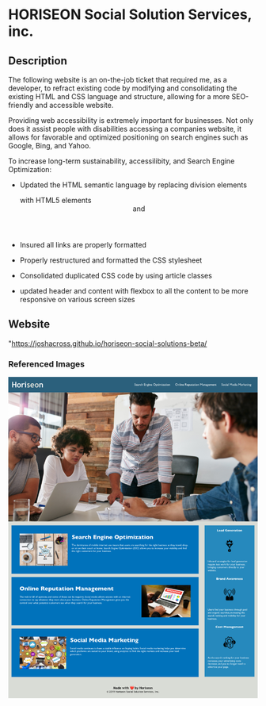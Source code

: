 # HORISEON Social Solution Services, inc.
## Description</h2>
The following website is an on-the-job ticket that required me, as a developer, to refract existing code by modifying and consolidating the existing HTML and CSS language and structure, allowing for a more SEO-friendly and accessible website.

Providing web accessibility is extremely important for businesses. Not only does it assist people with disabilities accessing a companies website, it allows for favorable and optimized positioning on search engines such as Google, Bing, and Yahoo.

To increase long-term sustainability, accessilibity, and Search Engine Optimization:

* Updated the HTML semantic language by replacing division elements <code><div></code> with HTML5 elements <code><header></code> <code><footer></code> <code><section></code> and <code><article></code>

* Insured all links are properly formatted

* Properly restructured and formatted the CSS stylesheet

* Consolidated duplicated CSS code by using article classes

* updated header and content with flexbox to all the content to be more responsive on various screen sizes

## Website
"https://joshacross.github.io/horiseon-social-solutions-beta/

### Referenced Images
<img src="./assets/images/joshacross.github.io_horiseon-social-solutions-beta_.png" />
